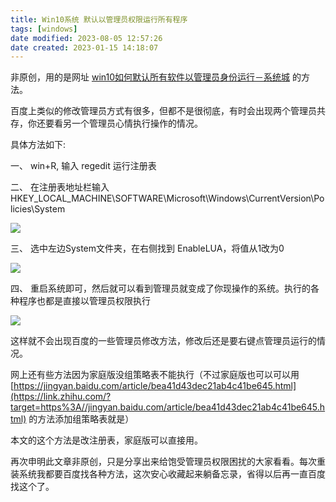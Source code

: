 ```yaml
---
title: Win10系统 默认以管理员权限运行所有程序
tags: [windows]
date modified: 2023-08-05 12:57:26
date created: 2023-01-15 14:18:07
---
```


非原创，用的是网址 [win10如何默认所有软件以管理员身份运行－系统城](https://link.zhihu.com/?target=http%3A//www.xitongcheng.com/jiaocheng/win10_article_56741.html) 的方法。

百度上类似的修改管理员方式有很多，但都不是很彻底，有时会出现两个管理员共存，你还要看另一个管理员心情执行操作的情况。

具体方法如下:

一、 win+R, 输入 regedit 运行注册表

二、 在注册表地址栏输入 HKEY\_LOCAL\_MACHINE\\SOFTWARE\\Microsoft\\Windows\\CurrentVersion\\Policies\\System

![](Rsources/Assets/0b304e6512084cf81f84bd31aa1bd5bc-v2-ee88cfa882eb793786ebfb3c2c43ea62_720w.webp)

三、 选中左边System文件夹，在右侧找到 EnableLUA，将值从1改为0

![](Rsources/Assets/cf5bbb3b9fb15dd0e65b28110146e3ee-v2-6b41ca1e8c1d78baf9431dbbb01db548_720w.webp)

四、 重启系统即可，然后就可以看到管理员就变成了你现操作的系统。执行的各种程序也都是直接以管理员权限执行

![](Rsources/Assets/b3e2fa6c8f6f5eab75ffebd236ff4d8f-v2-6872fb7588ee8d8d7f2d2f9ea7588cdc_720w.webp)

这样就不会出现百度的一些管理员修改方法，修改后还是要右键点管理员运行的情况。

网上还有些方法因为家庭版没组策略表不能执行（不过家庭版也可以可以用[https://jingyan.baidu.com/article/bea41d43dec21ab4c41be645.html](https://link.zhihu.com/?target=https%3A//jingyan.baidu.com/article/bea41d43dec21ab4c41be645.html) 的方法添加组策略表就是）

本文的这个方法是改注册表，家庭版可以直接用。

再次申明此文章非原创，只是分享出来给饱受管理员权限困扰的大家看看。每次重装系统我都要百度找各种方法，这次安心收藏起来躺备忘录，省得以后再一直百度找这个了。